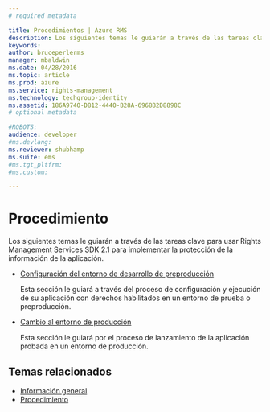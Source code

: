 ```yaml
---
# required metadata

title: Procedimientos | Azure RMS
description: Los siguientes temas le guiarán a través de las tareas clave para usar RMS SDK 2.1 para implementar la protección de la información de la aplicación.
keywords:
author: bruceperlerms
manager: mbaldwin
ms.date: 04/28/2016
ms.topic: article
ms.prod: azure
ms.service: rights-management
ms.technology: techgroup-identity
ms.assetid: 186A9740-D812-4440-B28A-6968B2D8898C
# optional metadata

#ROBOTS:
audience: developer
#ms.devlang:
ms.reviewer: shubhamp
ms.suite: ems
#ms.tgt_pltfrm:
#ms.custom:

---
```


# Procedimiento

Los siguientes temas le guiarán a través de las tareas clave para usar Rights Management Services SDK 2.1 para implementar la protección de la información de la aplicación.

- [Configuración del entorno de desarrollo de preproducción](how-to-set-up-the-pre-production-development-environment.md)

  Esta sección le guiará a través del proceso de configuración y ejecución de su aplicación con derechos habilitados en un entorno de prueba o preproducción.</p></td>
- [Cambio al entorno de producción](switching-to-the-production-environment.md)

  Esta sección le guiará por el proceso de lanzamiento de la aplicación probada en un entorno de producción.
 

## Temas relacionados

* [Información general](ad-rms-overview.md)
* [Procedimiento](how-to-use-msipc.md)
 

 


<!--HONumber=Apr16_HO4-->


